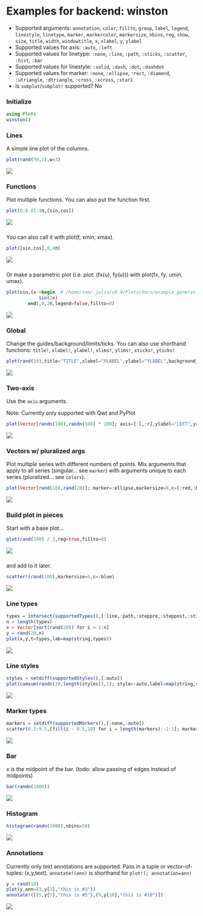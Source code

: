 # Examples for backend: winston

- Supported arguments: `annotation`, `color`, `fillto`, `group`, `label`, `legend`, `linestyle`, `linetype`, `marker`, `markercolor`, `markersize`, `nbins`, `reg`, `show`, `size`, `title`, `width`, `windowtitle`, `x`, `xlabel`, `y`, `ylabel`
- Supported values for axis: `:auto`, `:left`
- Supported values for linetype: `:none`, `:line`, `:path`, `:sticks`, `:scatter`, `:hist`, `:bar`
- Supported values for linestyle: `:solid`, `:dash`, `:dot`, `:dashdot`
- Supported values for marker: `:none`, `:ellipse`, `:rect`, `:diamond`, `:utriangle`, `:dtriangle`, `:cross`, `:xcross`, `:star1`
- Is `subplot`/`subplot!` supported? No

### Initialize

```julia
using Plots
winston()
```

### Lines

A simple line plot of the columns.

```julia
plot(rand(50,5),w=3)
```

![](../img/winston/winston_example_1.png)

### Functions

Plot multiple functions.  You can also put the function first.

```julia
plot(0:0.01:4π,[sin,cos])
```

![](../img/winston/winston_example_2.png)

### 

You can also call it with plot(f, xmin, xmax).

```julia
plot([sin,cos],0,4π)
```

![](../img/winston/winston_example_3.png)

### 

Or make a parametric plot (i.e. plot: (fx(u), fy(u))) with plot(fx, fy, umin, umax).

```julia
plot(sin,(x->begin  # /home/tom/.julia/v0.4/Plots/docs/example_generation.jl, line 33:
            sin(2x)
        end),0,2π,legend=false,fillto=0)
```

![](../img/winston/winston_example_4.png)

### Global

Change the guides/background/limits/ticks.  You can also use shorthand functions: `title!`, `xlabel!`, `ylabel!`, `xlims!`, `ylims!`, `xticks!`, `yticks!`

```julia
plot(rand(10),title="TITLE",xlabel="XLABEL",ylabel="YLABEL",background_color=RGB(0.2,0.2,0.2),xlim=(-3,13),yticks=0:0.1:1)
```

![](../img/winston/winston_example_5.png)

### Two-axis

Use the `axis` arguments.

Note: Currently only supported with Qwt and PyPlot

```julia
plot(Vector[randn(100),randn(100) * 100]; axis=[:l,:r],ylabel="LEFT",yrightlabel="RIGHT")
```

![](../img/winston/winston_example_6.png)

### Vectors w/ pluralized args

Plot multiple series with different numbers of points.  Mix arguments that apply to all series (singular... see `marker`) with arguments unique to each series (pluralized... see `colors`).

```julia
plot(Vector[rand(10),rand(20)]; marker=:ellipse,markersize=8,c=[:red,:blue])
```

![](../img/winston/winston_example_7.png)

### Build plot in pieces

Start with a base plot...

```julia
plot(rand(100) / 3,reg=true,fillto=0)
```

![](../img/winston/winston_example_8.png)

### 

and add to it later.

```julia
scatter!(rand(100),markersize=6,c=:blue)
```

![](../img/winston/winston_example_9.png)

### Line types



```julia
types = intersect(supportedTypes(),[:line,:path,:steppre,:steppost,:sticks,:scatter])
n = length(types)
x = Vector[sort(rand(20)) for i = 1:n]
y = rand(20,n)
plot(x,y,t=types,lab=map(string,types))
```

![](../img/winston/winston_example_11.png)

### Line styles



```julia
styles = setdiff(supportedStyles(),[:auto])
plot(cumsum(randn(20,length(styles)),1); style=:auto,label=map(string,styles),w=5)
```

![](../img/winston/winston_example_12.png)

### Marker types



```julia
markers = setdiff(supportedMarkers(),[:none,:auto])
scatter(0.5:9.5,[fill(i - 0.5,10) for i = length(markers):-1:1]; marker=:auto,label=map(string,markers),ms=10)
```

![](../img/winston/winston_example_13.png)

### Bar

x is the midpoint of the bar. (todo: allow passing of edges instead of midpoints)

```julia
bar(randn(1000))
```

![](../img/winston/winston_example_14.png)

### Histogram



```julia
histogram(randn(1000),nbins=50)
```

![](../img/winston/winston_example_15.png)

### Annotations

Currently only text annotations are supported.  Pass in a tuple or vector-of-tuples: (x,y,text).  `annotate!(ann)` is shorthand for `plot!(; annotation=ann)`

```julia
y = rand(10)
plot(y,ann=(3,y[3],"this is #3"))
annotate!([(5,y[5],"this is #5"),(9,y[10],"this is #10")])
```

![](../img/winston/winston_example_20.png)

